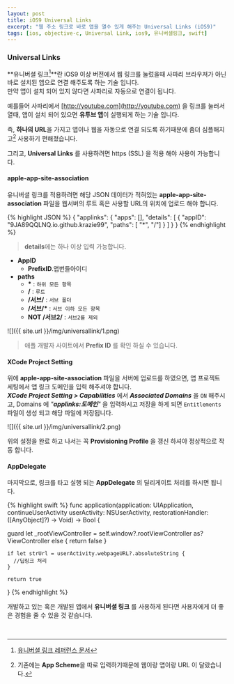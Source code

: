 ```yaml
---
layout: post
title: iOS9 Universal Links
excerpt: "웹 주소 링크로 바로 앱을 열수 있게 해주는 Universal Links (iOS9)"
tags: [ios, objective-c, Universal Link, ios9, 유니버셜링크, swift]
---
```


### Universal Links

**유니버셜 링크[^1]**란 iOS9 이상 버전에서 웹 링크를 눌렀을때 사파리 브라우져가 아닌 바로 설치된 앱으로 연결 해주도록 하는 기술 입니다.  
만약 앱이 설치 되어 있지 않다면 사파리로 자동으로 연결이 됩니다.

예를들어 사파리에서 [http://youtube.com](http://youtube.com) 을 링크를 눌러서 열때, 앱이 설치 되어 있으면
**유투브 앱**이 실행되게 하는 기술 입니다.

즉, **하나의 URL**을 가지고 앱이나 웹을 자동으로 연결 되도록 하기때문에 좀더 심플해지고[^2] 사용하기 편해졌습니다.  

그리고, **Universal Links** 를 사용하려면 https (SSL) 을 적용 해야 사용이 가능합니다.
<br>  

#### apple-app-site-association ####

유니버셜 링크를 적용하려면 해당 JSON 데이터가 적혀있는 **apple-app-site-association** 파일을 웹서버의 루트 혹은 사용할 URL의 위치에 업로드 해야 합니다.

{% highlight JSON %}
{
    "applinks": {
        "apps": [],
        "details": [
            {
                "appID": "9JA89QQLNQ.io.github.krazie99",
                "paths": [ "*", "/"]
            }
        ]
    }
}
{% endhighlight %}
> **details**에는 하나 이상 입력 가능합니다.

+ **AppID**
  - **PrefixID**.앱번들아이디  
+ **paths**
  - **\*** : ```하위 모든 항목```
  - **/** : ```루트```
  - **/서브/** : ```서브 폴더```
  - **/서브/\*** : ```서브 이하 모든 항목```
  - **NOT /서브2/** : ```서브2를 제외```

![]({{ site.url }}/img/universallink/1.png)      

> 애플 개발자 사이트에서 **Prefix ID** 를 확인 하실 수 있습니다.  

#### XCode Project Setting ####

위에 **apple-app-site-association** 파일을 서버에 업로드를 하였으면, 앱 프로젝트 세팅에서 앱 링크 도메인을 입력 해주셔야 합니다.  
***XCode Project Setting > Capabilities*** 에서 ***Associated Domains*** 을 ```ON``` 해주시고,
Domains 에 *"**applinks:도메인**"* 을 입력하시고 저장을 하게 되면 ```Entitlements``` 파일이 생성 되고 해당 파일에 저장됩니다.

![]({{ site.url }}/img/universallink/2.png)   

위의 설정을 완료 하고 나서는 꼭 **Provisioning Profile** 을 갱신 하셔야 정상적으로 작동 합니다.

#### AppDelegate ####

마지막으로, 링크를 타고 실행 되는 **AppDelegate** 의 딜리게이트 처리를 하시면 됩니다.

{% highlight swift %}
func application(application: UIApplication, continueUserActivity userActivity: NSUserActivity, restorationHandler: ([AnyObject]?) -> Void) -> Bool {

  guard let _rootViewController = self.window?.rootViewController as? ViewController else {
      return false
    }

    if let strUrl = userActivity.webpageURL?.absoluteString {
      //딥링크 처리  
    }

    return true
}
{% endhighlight %}

개발하고 있는 혹은 개발된 앱에서 **유니버셜 링크** 를 사용하게 된다면 사용자에게 더 좋은 경험을 줄 수 있을 것 같습니다.

<br>

[^1]: [유니버셜 링크 레퍼런스 문서](https://developer.apple.com/library/ios/documentation/General/Conceptual/AppSearch/UniversalLinks.html#//apple_ref/doc/uid/TP40016308-CH12-SW2)
[^2]: 기존에는 **App Scheme**을 따로 입력하기때문에 웹이랑 앱이랑 URL 이 달랐습니다.
